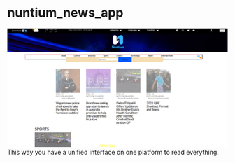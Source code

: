 # nuntium_news_app

![](./screenshots/Nuntium_Lightmode.png)
This way you have a unified interface on one platform to read everything.
